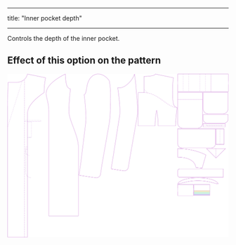 - - -
title: "Inner pocket depth"
- - -

Controls the depth of the inner pocket.

## Effect of this option on the pattern

![This image shows the effect of this option by superimposing several variants that have a different value for this option](carlita_innerpocketdepth_sample.svg "Effect of this option on the pattern")
